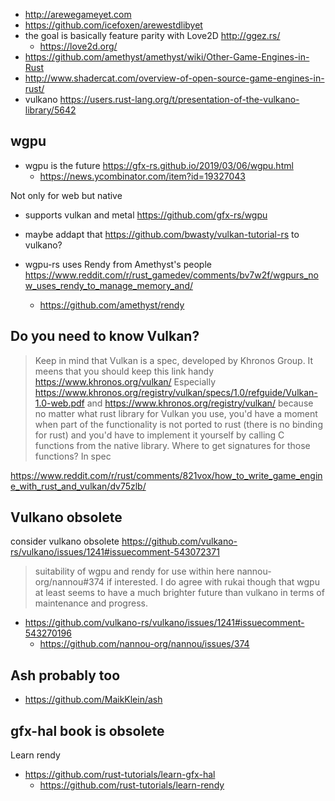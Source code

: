 - http://arewegameyet.com
- https://github.com/icefoxen/arewestdlibyet
- the goal is basically feature parity with Love2D http://ggez.rs/
  - https://love2d.org/
- https://github.com/amethyst/amethyst/wiki/Other-Game-Engines-in-Rust
- http://www.shadercat.com/overview-of-open-source-game-engines-in-rust/
- vulkano https://users.rust-lang.org/t/presentation-of-the-vulkano-library/5642

## wgpu

- wgpu is the future https://gfx-rs.github.io/2019/03/06/wgpu.html
  - https://news.ycombinator.com/item?id=19327043

Not only for web but native

- supports vulkan and metal https://github.com/gfx-rs/wgpu

- maybe addapt that https://github.com/bwasty/vulkan-tutorial-rs to vulkano?

- wgpu-rs uses Rendy from Amethyst's people https://www.reddit.com/r/rust_gamedev/comments/bv7w2f/wgpurs_now_uses_rendy_to_manage_memory_and/
  - https://github.com/amethyst/rendy

## Do you need to know Vulkan?

>Keep in mind that Vulkan is a spec, developed by Khronos Group. It meens that you should keep this link handy https://www.khronos.org/vulkan/ Especially https://www.khronos.org/registry/vulkan/specs/1.0/refguide/Vulkan-1.0-web.pdf and https://www.khronos.org/registry/vulkan/ because no matter what rust library for Vulkan you use, you'd have a moment when part of the functionality is not ported to rust (there is no binding for rust) and you'd have to implement it yourself by calling C functions from the native library. Where to get signatures for those functions? In spec

https://www.reddit.com/r/rust/comments/821vox/how_to_write_game_engine_with_rust_and_vulkan/dv75zlb/

## Vulkano obsolete

consider vulkano obsolete https://github.com/vulkano-rs/vulkano/issues/1241#issuecomment-543072371

>suitability of wgpu and rendy for use within here nannou-org/nannou#374 if interested. I do agree with rukai though that wgpu at least seems to have a much brighter future than vulkano in terms of maintenance and progress.

- https://github.com/vulkano-rs/vulkano/issues/1241#issuecomment-543270196
  - https://github.com/nannou-org/nannou/issues/374

## Ash probably too

- https://github.com/MaikKlein/ash

## gfx-hal book is obsolete

Learn rendy

- https://github.com/rust-tutorials/learn-gfx-hal
  - https://github.com/rust-tutorials/learn-rendy

